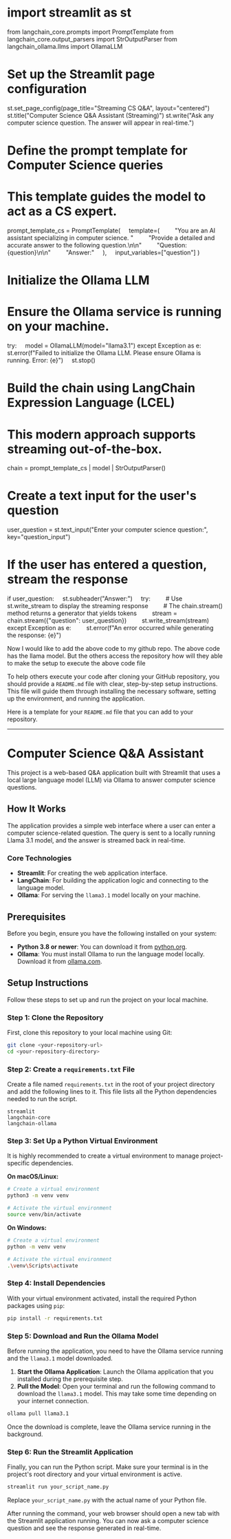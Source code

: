 
# import streamlit as st

from langchain_core.prompts import PromptTemplate
from langchain_core.output_parsers import StrOutputParser
from langchain_ollama.llms import OllamaLLM

# Set up the Streamlit page configuration

st.set_page_config(page_title="Streaming CS Q\&A", layout="centered")
st.title("Computer Science Q\&A Assistant (Streaming)")
st.write("Ask any computer science question. The answer will appear in real-time.")

# Define the prompt template for Computer Science queries

# This template guides the model to act as a CS expert.

prompt_template_cs = PromptTemplate(
    template=(
        "You are an AI assistant specializing in computer science. "
        "Provide a detailed and accurate answer to the following question.\n\n"
        "Question: {question}\n\n"
        "Answer:"
    ),
    input_variables=["question"]
)

# Initialize the Ollama LLM

# Ensure the Ollama service is running on your machine.

try:
    model = OllamaLLM(model="llama3.1")
except Exception as e:
    st.error(f"Failed to initialize the Ollama LLM. Please ensure Ollama is running. Error: {e}")
    st.stop()

# Build the chain using LangChain Expression Language (LCEL)

# This modern approach supports streaming out-of-the-box.

chain = prompt_template_cs | model | StrOutputParser()

# Create a text input for the user's question

user_question = st.text_input("Enter your computer science question:", key="question_input")

# If the user has entered a question, stream the response

if user_question:
    st.subheader("Answer:")
    try:
        \# Use st.write_stream to display the streaming response
        \# The chain.stream() method returns a generator that yields tokens
        stream = chain.stream({"question": user_question})
        st.write_stream(stream)
    except Exception as e:
        st.error(f"An error occurred while generating the response: {e}")

Now I would like to add the above code to my github repo. The above code has the llama model. But the others access the repository how will they able to make the setup to execute the above code file

To help others execute your code after cloning your GitHub repository, you should provide a `README.md` file with clear, step-by-step setup instructions. This file will guide them through installing the necessary software, setting up the environment, and running the application.

Here is a template for your `README.md` file that you can add to your repository.

***

# Computer Science Q\&A Assistant

This project is a web-based Q\&A application built with Streamlit that uses a local large language model (LLM) via Ollama to answer computer science questions.

## How It Works

The application provides a simple web interface where a user can enter a computer science-related question. The query is sent to a locally running Llama 3.1 model, and the answer is streamed back in real-time.

### Core Technologies

* **Streamlit**: For creating the web application interface.
* **LangChain**: For building the application logic and connecting to the language model.
* **Ollama**: For serving the `llama3.1` model locally on your machine.


## Prerequisites

Before you begin, ensure you have the following installed on your system:

* **Python 3.8 or newer**: You can download it from [python.org](https://www.python.org/downloads/).
* **Ollama**: You must install Ollama to run the language model locally. Download it from [ollama.com](https://ollama.com).


## Setup Instructions

Follow these steps to set up and run the project on your local machine.

### Step 1: Clone the Repository

First, clone this repository to your local machine using Git:

```bash
git clone <your-repository-url>
cd <your-repository-directory>
```


### Step 2: Create a `requirements.txt` File

Create a file named `requirements.txt` in the root of your project directory and add the following lines to it. This file lists all the Python dependencies needed to run the script.

```text
streamlit
langchain-core
langchain-ollama
```


### Step 3: Set Up a Python Virtual Environment

It is highly recommended to create a virtual environment to manage project-specific dependencies.

**On macOS/Linux:**

```bash
# Create a virtual environment
python3 -m venv venv

# Activate the virtual environment
source venv/bin/activate
```

**On Windows:**

```bash
# Create a virtual environment
python -m venv venv

# Activate the virtual environment
.\venv\Scripts\activate
```


### Step 4: Install Dependencies

With your virtual environment activated, install the required Python packages using `pip`:

```bash
pip install -r requirements.txt
```


### Step 5: Download and Run the Ollama Model

Before running the application, you need to have the Ollama service running and the `llama3.1` model downloaded.

1. **Start the Ollama Application**: Launch the Ollama application that you installed during the prerequisite step.
2. **Pull the Model**: Open your terminal and run the following command to download the `llama3.1` model. This may take some time depending on your internet connection.

```bash
ollama pull llama3.1
```

Once the download is complete, leave the Ollama service running in the background.

### Step 6: Run the Streamlit Application

Finally, you can run the Python script. Make sure your terminal is in the project's root directory and your virtual environment is active.

```bash
streamlit run your_script_name.py
```

Replace `your_script_name.py` with the actual name of your Python file.

After running the command, your web browser should open a new tab with the Streamlit application running. You can now ask a computer science question and see the response generated in real-time.

